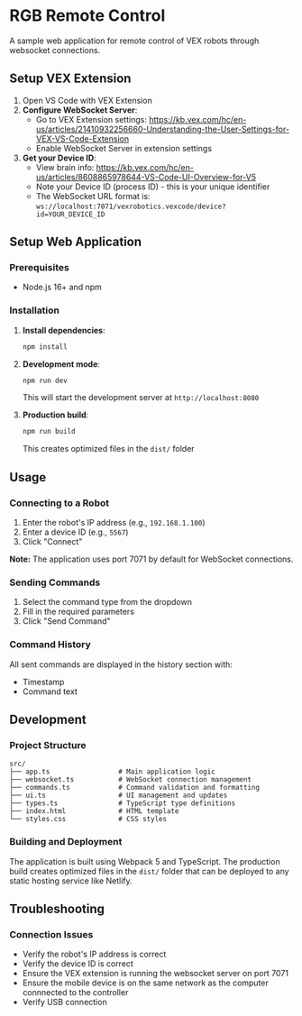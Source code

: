# RGB Remote Control

A sample web application for remote control of VEX robots through websocket connections.

## Setup VEX Extension
1. Open VS Code with VEX Extension
2. **Configure WebSocket Server**:
   - Go to VEX Extension settings: https://kb.vex.com/hc/en-us/articles/21410932256660-Understanding-the-User-Settings-for-VEX-VS-Code-Extension
   - Enable WebSocket Server in extension settings
3. **Get your Device ID**:
   - View brain info: https://kb.vex.com/hc/en-us/articles/8608865978644-VS-Code-UI-Overview-for-V5
   - Note your Device ID (process ID) - this is your unique identifier
   - The WebSocket URL format is: `ws://localhost:7071/vexrobotics.vexcode/device?id=YOUR_DEVICE_ID`


## Setup Web Application

### Prerequisites
- Node.js 16+ and npm

### Installation

1. **Install dependencies**:
   ```bash
   npm install
   ```

2. **Development mode**:
   ```bash
   npm run dev
   ```
   This will start the development server at `http://localhost:8080`

3. **Production build**:
   ```bash
   npm run build
   ```
   This creates optimized files in the `dist/` folder

## Usage

### Connecting to a Robot

1. Enter the robot's IP address (e.g., `192.168.1.100`)
2. Enter a device ID (e.g., `5567`)
3. Click "Connect"

**Note:** The application uses port 7071 by default for WebSocket connections.

### Sending Commands

1. Select the command type from the dropdown
2. Fill in the required parameters
3. Click "Send Command"

### Command History

All sent commands are displayed in the history section with:
- Timestamp
- Command text

## Development

### Project Structure
```
src/
├── app.ts                 # Main application logic
├── websocket.ts           # WebSocket connection management
├── commands.ts            # Command validation and formatting
├── ui.ts                  # UI management and updates
├── types.ts               # TypeScript type definitions
├── index.html             # HTML template
└── styles.css             # CSS styles
```

### Building and Deployment

The application is built using Webpack 5 and TypeScript. The production build creates optimized files in the `dist/` folder that can be deployed to any static hosting service like Netlify.

## Troubleshooting

### Connection Issues
- Verify the robot's IP address is correct
- Verify the device ID is correct
- Ensure the VEX extension is running the websocket server on port 7071
- Ensure the mobile device is on the same network as the computer connnected to the controller
- Verify USB connection

